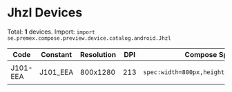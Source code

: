 # Jhzl Devices

Total: **1** devices. Import: `import se.premex.compose.preview.device.catalog.android.Jhzl`

| Code | Constant | Resolution | DPI | Compose Spec | Preview Usage |
|------|----------|------------|-----|-------------|---------------|
| J101-EEA | J101_EEA | 800x1280 | 213 | `spec:width=800px,height=1280px,dpi=213` | `@Preview(device = Jhzl.J101_EEA)` |

<!-- Generated automatically. Do not edit manually. -->
